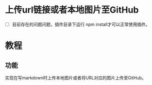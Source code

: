 # 上传url链接或者本地图片至GitHub
- [ ] 目前存在的问题问题，插件目录下运行 npm install才可以正常使用插件。
# 教程

## 功能
实现在写markdown时上传本地图片或者将URL对应的图片上传至GitHub。


